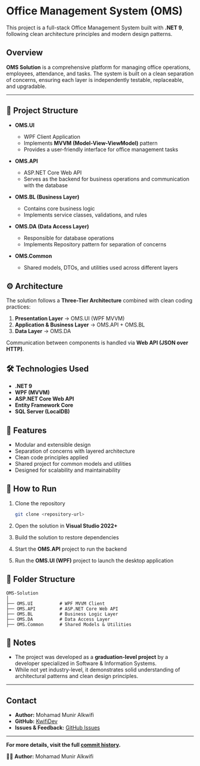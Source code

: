 # Office Management System (OMS)

This project is a full-stack Office Management System built with **.NET 9**, following clean architecture principles and modern design patterns.

## Overview

**OMS Solution** is a comprehensive platform for managing office operations, employees, attendance, and tasks. The system is built on a clean separation of concerns, ensuring each layer is independently testable, replaceable, and upgradable.

---

## 📌 Project Structure

- **OMS.UI**  
  - WPF Client Application  
  - Implements **MVVM (Model-View-ViewModel)** pattern  
  - Provides a user-friendly interface for office management tasks

- **OMS.API**  
  - ASP.NET Core Web API  
  - Serves as the backend for business operations and communication with the database

- **OMS.BL (Business Layer)**  
  - Contains core business logic  
  - Implements service classes, validations, and rules

- **OMS.DA (Data Access Layer)**  
  - Responsible for database operations  
  - Implements Repository pattern for separation of concerns

- **OMS.Common**  
  - Shared models, DTOs, and utilities used across different layers

## ⚙️ Architecture

The solution follows a **Three-Tier Architecture** combined with clean coding practices:

1. **Presentation Layer** → OMS.UI (WPF MVVM)  
2. **Application & Business Layer** → OMS.API + OMS.BL  
3. **Data Layer** → OMS.DA  

Communication between components is handled via **Web API (JSON over HTTP)**.

## 🛠️ Technologies Used

- **.NET 9**  
- **WPF (MVVM)**  
- **ASP.NET Core Web API**  
- **Entity Framework Core**  
- **SQL Server (LocalDB)**  

## 🚀 Features

- Modular and extensible design  
- Separation of concerns with layered architecture  
- Clean code principles applied  
- Shared project for common models and utilities  
- Designed for scalability and maintainability  

## 📖 How to Run

1. Clone the repository  
   ```bash
   git clone <repository-url>
   ```

2. Open the solution in **Visual Studio 2022+**  

3. Build the solution to restore dependencies  

4. Start the **OMS.API** project to run the backend  

5. Run the **OMS.UI (WPF)** project to launch the desktop application  

## 📂 Folder Structure

```
OMS-Solution
│
├── OMS.UI          # WPF MVVM Client
├── OMS.API         # ASP.NET Core Web API
├── OMS.BL          # Business Logic Layer
├── OMS.DA          # Data Access Layer
├── OMS.Common      # Shared Models & Utilities
```

## 📌 Notes

- The project was developed as a **graduation-level project** by a developer specialized in Software & Information Systems.  
- While not yet industry-level, it demonstrates solid understanding of architectural patterns and clean design principles.  

---

## Contact

- **Author:** Mohamad Munir Alkwifi  
- **GitHub:** [KwifiDev](https://github.com/KwifiDev)  
- **Issues & Feedback:** [GitHub Issues](https://github.com/KwifiDev/OMS-Solution/issues)

---

**For more details, visit the full [commit history](https://github.com/KwifiDev/OMS-Solution/commits/main).**

👨‍💻 **Author:** Mohamad Munir Alkwifi  
